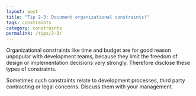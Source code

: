 ```yaml
---
layout: post
title: "Tip 2-3: Document organizational constraints!"
tags: constraints
category: constraints
permalink: /tips/2-3/
---
```


Organizational constraints like time and budget are for good reason unpopular with
development teams, because they limit the freedom of design or implementation decisions
very strongly. Therefore disclose these types of constraints.

Sometimes such constraints relate to development processes, third party contracting or
legal concerns. Discuss them with your management.
